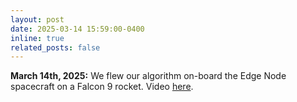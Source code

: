 ```yaml
---
layout: post
date: 2025-03-14 15:59:00-0400
inline: true
related_posts: false
---
```


**March 14th, 2025:** We flew our algorithm on-board the Edge Node spacecraft on a Falcon 9 rocket. Video [here](https://youtube.com/shorts/b_JWgU8QjB4?si=Im7-5818guxGNCK4).